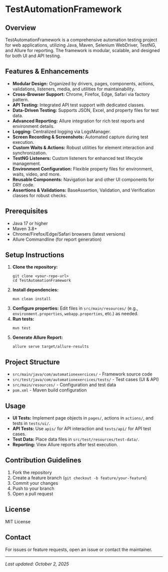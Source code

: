 # TestAutomationFramework

## Overview

TestAutomationFramework is a comprehensive automation testing project for web applications, utilizing Java, Maven,
Selenium WebDriver, TestNG, and Allure for reporting. The framework is modular, scalable, and designed for both UI and
API testing.

## Features & Enhancements

- **Modular Design:** Organized by drivers, pages, components, actions, validations, listeners, media, and utilities for
  maintainability.
- **Cross-Browser Support:** Chrome, Firefox, Edge, Safari via factory pattern.
- **API Testing:** Integrated API test support with dedicated classes.
- **Data-Driven Testing:** Supports JSON, Excel, and property files for test data.
- **Advanced Reporting:** Allure integration for rich test reports and environment details.
- **Logging:** Centralized logging via LogsManager.
- **Screen Recording & Screenshots:** Automated capture during test execution.
- **Custom Waits & Actions:** Robust utilities for element interaction and synchronization.
- **TestNG Listeners:** Custom listeners for enhanced test lifecycle management.
- **Environment Configuration:** Flexible property files for environment, waits, video, and more.
- **Reusable Components:** Navigation bar and other UI components for DRY code.
- **Assertions & Validations:** BaseAssertion, Validation, and Verification classes for robust checks.

## Prerequisites

- Java 17 or higher
- Maven 3.8+
- Chrome/Firefox/Edge/Safari browsers (latest versions)
- Allure Commandline (for report generation)

## Setup Instructions

1. **Clone the repository:**
   ```
   git clone <your-repo-url>
   cd TestAutomationFramework
   ```
2. **Install dependencies:**
   ```
   mvn clean install
   ```
3. **Configure properties:**
   Edit files in `src/main/resources/` (e.g., `environment.properties`, `webapp.properties`, etc.) as needed.
4. **Run tests:**
   ```
   mvn test
   ```
5. **Generate Allure Report:**
   ```
   allure serve target/allure-results
   ```

## Project Structure

- `src/main/java/com/automationexercices/` - Framework source code
- `src/test/java/com/automationexercices/tests/` - Test cases (UI & API)
- `src/main/resources/` - Configuration and test data
- `pom.xml` - Maven build configuration

## Usage

- **UI Tests:** Implement page objects in `pages/`, actions in `actions/`, and tests in `tests/ui/`.
- **API Tests:** Use `apis/` for API interaction and `tests/api/` for API test cases.
- **Test Data:** Place data files in `src/test/resources/test-data/`.
- **Reporting:** View Allure reports after test execution.

## Contribution Guidelines

1. Fork the repository
2. Create a feature branch (`git checkout -b feature/your-feature`)
3. Commit your changes
4. Push to your branch
5. Open a pull request

## License

MIT License

## Contact

For issues or feature requests, open an issue or contact the maintainer.

---
_Last updated: October 2, 2025_

